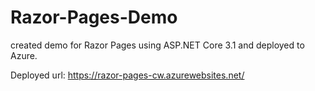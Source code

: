 # Razor-Pages-Demo
created demo for Razor Pages using ASP.NET Core 3.1 and deployed to Azure.

Deployed url: https://razor-pages-cw.azurewebsites.net/
